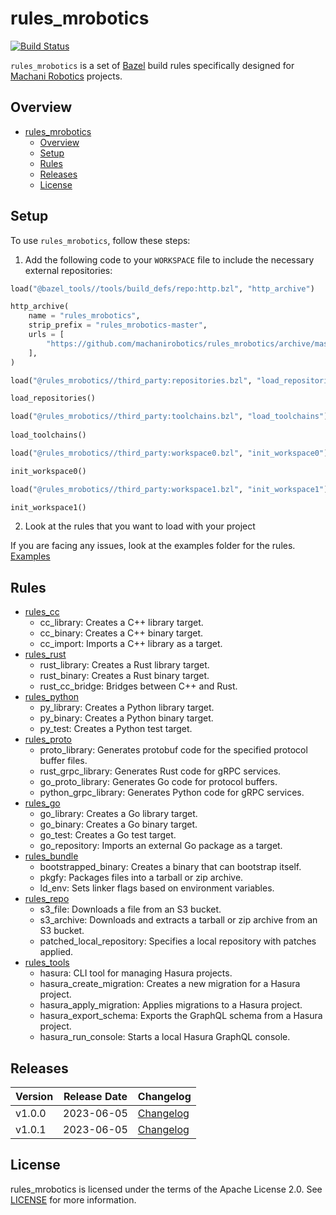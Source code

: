 # rules_mrobotics

[![Build Status](https://travis-ci.org/mRoboticsIO/rules_mrobotics.svg?branch=master)](https://travis-ci.org/mRoboticsIO/rules_mrobotics)

`rules_mrobotics` is a set of [Bazel](https://bazel.build) build rules specifically designed for [Machani Robotics](https://github.com/machanirobotics) projects.
## Overview

- [rules\_mrobotics](#rules_mrobotics)
  - [Overview](#overview)
  - [Setup](#setup)
  - [Rules](#rules)
  - [Releases](#releases)
  - [License](#license)
  
## Setup

To use `rules_mrobotics`, follow these steps:

1. Add the following code to your `WORKSPACE` file to include the necessary external repositories:

```python
load("@bazel_tools//tools/build_defs/repo:http.bzl", "http_archive")

http_archive(
    name = "rules_mrobotics",
    strip_prefix = "rules_mrobotics-master",
    urls = [
        "https://github.com/machanirobotics/rules_mrobotics/archive/master.zip",
    ],
)

load("@rules_mrobotics//third_party:repositories.bzl", "load_repositories")

load_repositories()

load("@rules_mrobotics//third_party:toolchains.bzl", "load_toolchains")
 
load_toolchains() 

load("@rules_mrobotics//third_party:workspace0.bzl", "init_workspace0")

init_workspace0()

load("@rules_mrobotics//third_party:workspace1.bzl", "init_workspace1")

init_workspace1()

```
2. Look at the rules that you want to load with your project

If you are facing any issues, look at the examples folder for the rules. [Examples](https://github.com/machanirobotics/rules_mrobotics/tree/master/examples)

## Rules 

* [rules_cc](cc)
  - cc_library: Creates a C++ library target.
  - cc_binary: Creates a C++ binary target.
  - cc_import: Imports a C++ library as a target.
* [rules_rust](rust)
  - rust_library: Creates a Rust library target.
  - rust_binary: Creates a Rust binary target.
  - rust_cc_bridge: Bridges between C++ and Rust.
* [rules_python](python)
  - py_library: Creates a Python library target.
  - py_binary: Creates a Python binary target.
  - py_test: Creates a Python test target.
* [rules_proto](proto)
  - proto_library: Generates protobuf code for the specified protocol buffer files.
  - rust_grpc_library: Generates Rust code for gRPC services.
  - go_proto_library: Generates Go code for protocol buffers.
  - python_grpc_library: Generates Python code for gRPC services.
* [rules_go](go)
  - go_library: Creates a Go library target.
  - go_binary: Creates a Go binary target.
  - go_test: Creates a Go test target.
  - go_repository: Imports an external Go package as a target.
* [rules_bundle](bundle)
  - bootstrapped_binary: Creates a binary that can bootstrap itself.
  - pkgfy: Packages files into a tarball or zip archive.
  - ld_env: Sets linker flags based on environment variables.
* [rules_repo](repo)
  - s3_file: Downloads a file from an S3 bucket.
  - s3_archive: Downloads and extracts a tarball or zip archive from an S3 bucket.
  - patched_local_repository: Specifies a local repository with patches applied.
* [rules_tools](tools)
  - hasura: CLI tool for managing Hasura projects.
  - hasura_create_migration: Creates a new migration for a Hasura project.
  - hasura_apply_migration: Applies migrations to a Hasura project.
  - hasura_export_schema: Exports the GraphQL schema from a Hasura project.
  - hasura_run_console: Starts a local Hasura GraphQL console.
  

## Releases

| Version | Release Date | Changelog                                                                           |
| ------- | ------------ | ----------------------------------------------------------------------------------- |
| v1.0.0  | 2023-06-05   | [Changelog](https://github.com/machanirobotics/rules_mrobotics/releases/tag/v1.0.0) |
| v1.0.1  | 2023-06-05   | [Changelog](https://github.com/machanirobotics/rules_mrobotics/releases/tag/v1.0.1) |


## License

rules_mrobotics is licensed under the terms of the Apache License 2.0. See [LICENSE](LICENSE) for more information.
